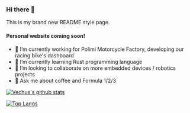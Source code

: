 ### Hi there 👋

This is my brand new README style page.

#### Personal website coming soon!

- 🔭 I’m currently working for Polimi Motorcycle Factory, developing our racing bike's dashboard
- 🌱 I’m currently learning Rust programming language
- 👯 I’m looking to collaborate on more embedded devices / robotics projects
- 💬 Ask me about coffee and Formula 1/2/3

[![Vechus's github stats](https://github-readme-stats.vercel.app/api?username=vechus)](https://github.com/anuraghazra/github-readme-stats)


[![Top Langs](https://github-readme-stats.vercel.app/api/top-langs/?username=vechus)](https://github.com/anuraghazra/github-readme-stats)


<!--START_SECTION:waka-->
```text

```
<!--END_SECTION:waka-->
